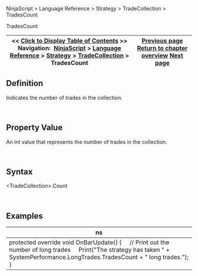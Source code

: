 ﻿


NinjaScript \> Language Reference \> Strategy \> TradeCollection \> TradesCount






















TradesCount







| \<\< [Click to Display Table of Contents](tradecollection_tradescount.md) \>\> **Navigation:**     [NinjaScript](ninjascript-1.md) \> [Language Reference](language_reference_wip-1.md) \> [Strategy](strategy-1.md) \> [TradeCollection](tradecollection-1.md) \> TradesCount | [Previous page](tradecollection-1.md) [Return to chapter overview](tradecollection-1.md) [Next page](eventrades-1.md) |
| --- | --- |











## Definition


Indicates the number of trades in the collection.


 


## Property Value


An int value that represents the number of trades in the collection.


 


## Syntax
\<TradeCollection\>.Count


 


## Examples




| ns |
| --- |
| protected override void OnBarUpdate() {      // Print out the number of long trades      Print("The strategy has taken " \+ SystemPerformance.LongTrades.TradesCount \+ " long trades."); } |









